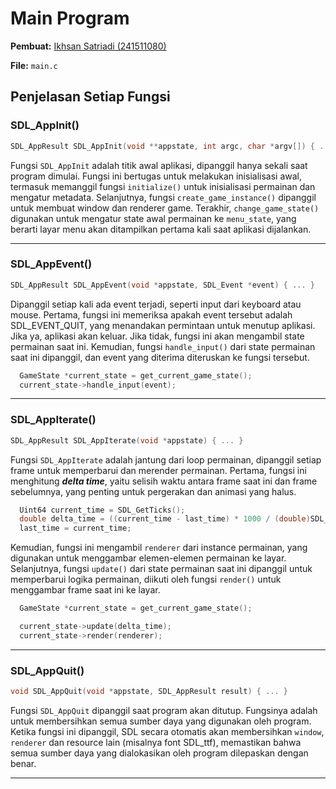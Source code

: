 # Main Program

**Pembuat:** [Ikhsan Satriadi (241511080)](https://github.com/ikhsan3adi)

**File:** `main.c`

## Penjelasan Setiap Fungsi

### **SDL_AppInit()**

```c title="main.c"
SDL_AppResult SDL_AppInit(void **appstate, int argc, char *argv[]) { ... }
```

Fungsi `SDL_AppInit` adalah titik awal aplikasi, dipanggil hanya sekali saat program dimulai. Fungsi ini bertugas untuk melakukan inisialisasi awal, termasuk memanggil fungsi `initialize()` untuk inisialisasi permainan dan mengatur metadata. Selanjutnya, fungsi `create_game_instance()` dipanggil untuk membuat window dan renderer game. Terakhir, `change_game_state()` digunakan untuk mengatur state awal permainan ke `menu_state`, yang berarti layar menu akan ditampilkan pertama kali saat aplikasi dijalankan.

---

### **SDL_AppEvent()**

```c title="main.c"
SDL_AppResult SDL_AppEvent(void *appstate, SDL_Event *event) { ... }
```

Dipanggil setiap kali ada event terjadi, seperti input dari keyboard atau mouse. Pertama, fungsi ini memeriksa apakah event tersebut adalah SDL_EVENT_QUIT, yang menandakan permintaan untuk menutup aplikasi. Jika ya, aplikasi akan keluar. Jika tidak, fungsi ini akan mengambil state permainan saat ini. Kemudian, fungsi `handle_input()` dari state permainan saat ini dipanggil, dan event yang diterima diteruskan ke fungsi tersebut.

```c
  GameState *current_state = get_current_game_state();
  current_state->handle_input(event);

```

---

### **SDL_AppIterate()**

```c title="main.c"
SDL_AppResult SDL_AppIterate(void *appstate) { ... }
```

Fungsi `SDL_AppIterate` adalah jantung dari loop permainan, dipanggil setiap frame untuk memperbarui dan merender permainan. Pertama, fungsi ini menghitung **_delta time_**, yaitu selisih waktu antara frame saat ini dan frame sebelumnya, yang penting untuk pergerakan dan animasi yang halus.

```c
  Uint64 current_time = SDL_GetTicks();
  double delta_time = ((current_time - last_time) * 1000 / (double)SDL_GetPerformanceFrequency());
  last_time = current_time;
```

Kemudian, fungsi ini mengambil `renderer` dari instance permainan, yang digunakan untuk menggambar elemen-elemen permainan ke layar. Selanjutnya, fungsi `update()` dari state permainan saat ini dipanggil untuk memperbarui logika permainan, diikuti oleh fungsi `render()` untuk menggambar frame saat ini ke layar.

```c
  GameState *current_state = get_current_game_state();

  current_state->update(delta_time);
  current_state->render(renderer);
```

---

### **SDL_AppQuit()**

```c title="main.c"
void SDL_AppQuit(void *appstate, SDL_AppResult result) { ... }
```

Fungsi `SDL_AppQuit` dipanggil saat program akan ditutup. Fungsinya adalah untuk membersihkan semua sumber daya yang digunakan oleh program. Ketika fungsi ini dipanggil, SDL secara otomatis akan membersihkan `window`, `renderer` dan resource lain (misalnya font SDL_ttf), memastikan bahwa semua sumber daya yang dialokasikan oleh program dilepaskan dengan benar.

---
